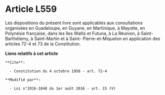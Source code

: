 # Article L559

Les dispositions du présent livre sont applicables aux consultations organisées en Guadeloupe, en Guyane, en Martinique, à
Mayotte, en Polynésie française, dans les îles Wallis et Futuna, à La Réunion, à Saint-Barthélemy, à Saint-Martin et à Saint-
Pierre-et-Miquelon en application des articles 72-4 et 73 de la Constitution.

**Liens relatifs à cet article**

	**Cite**:

	  - Constitution du 4 octobre 1958 - art. 72-4

	**Modifié par**:

	  - Loi n°2016-1048 du 1er août 2016 - art. 15 (V)
